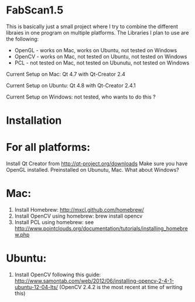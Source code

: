 FabScan1.5
==========

This is basically just a small project where I try to combine the different libraies in one program on multiple platforms.
The Libraries I plan to use are the following:
* OpenGL - works on Mac, works on Ubuntu, not tested on Windows
* OpenCV - works on Mac, not tested on Ubuntu, not tested on Windows
* PCL - not tested on Mac, not tested on Ubunutu, not tested on Windows

Current Setup on Mac: Qt 4.7 with Qt-Creator 2.4

Current Setup on Ubuntu: Qt 4.8 with Qt-Creator 2.4.1

Current Setup on Windows: not tested, who wants to do this ?

Installation
===========

For all platforms:
==================

Install Qt Creator from http://qt-project.org/downloads
Make sure you have OpenGL installed. Preinstalled on Ubunutu, Mac. What about Windows?

Mac:
===
1. Install Homebrew: http://mxcl.github.com/homebrew/
2. Install OpenCV using homebrew: brew install opencv
3. Install PCL using homebrew: see http://www.pointclouds.org/documentation/tutorials/installing_homebrew.php

Ubuntu:
=======
1. Install OpenCV following this guide: http://www.samontab.com/web/2012/06/installing-opencv-2-4-1-ubuntu-12-04-lts/
  (OpenCV 2.4.2 is the most recent at time of writing this)
